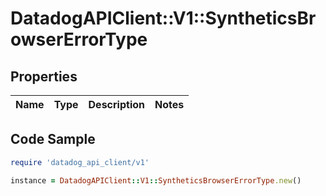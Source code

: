 # DatadogAPIClient::V1::SyntheticsBrowserErrorType

## Properties

| Name | Type | Description | Notes |
| ---- | ---- | ----------- | ----- |

## Code Sample

```ruby
require 'datadog_api_client/v1'

instance = DatadogAPIClient::V1::SyntheticsBrowserErrorType.new()
```

